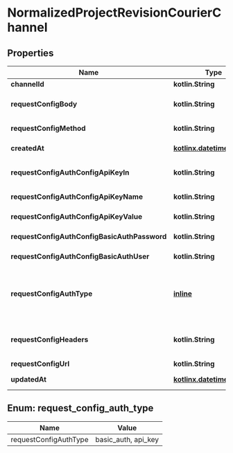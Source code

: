 
# NormalizedProjectRevisionCourierChannel

## Properties
| Name | Type | Description | Notes |
| ------------ | ------------- | ------------- | ------------- |
| **channelId** | **kotlin.String** | The Channel&#39;s public ID |  |
| **requestConfigBody** | **kotlin.String** | URI pointing to the JsonNet template used for HTTP body payload generation. |  |
| **requestConfigMethod** | **kotlin.String** | The HTTP method to use (GET, POST, etc) for the HTTP call |  |
| **createdAt** | [**kotlinx.datetime.Instant**](kotlinx.datetime.Instant.md) | The creation date |  [optional] [readonly] |
| **requestConfigAuthConfigApiKeyIn** | **kotlin.String** | API key location  Can either be \&quot;header\&quot; or \&quot;query\&quot; |  [optional] |
| **requestConfigAuthConfigApiKeyName** | **kotlin.String** | API key name  Only used if the auth type is api_key |  [optional] |
| **requestConfigAuthConfigApiKeyValue** | **kotlin.String** | API key value  Only used if the auth type is api_key |  [optional] |
| **requestConfigAuthConfigBasicAuthPassword** | **kotlin.String** | Basic Auth Password  Only used if the auth type is basic_auth |  [optional] |
| **requestConfigAuthConfigBasicAuthUser** | **kotlin.String** | Basic Auth Username  Only used if the auth type is basic_auth |  [optional] |
| **requestConfigAuthType** | [**inline**](#RequestConfigAuthType) | HTTP Auth Method to use for the HTTP call  Can either be basic_auth or api_key basic_auth CourierChannelAuthTypeBasicAuth api_key CourierChannelAuthTypeApiKey |  [optional] |
| **requestConfigHeaders** | **kotlin.String** | NullJSONRawMessage represents a json.RawMessage that works well with JSON, SQL, and Swagger and is NULLable- |  [optional] |
| **requestConfigUrl** | **kotlin.String** |  |  [optional] |
| **updatedAt** | [**kotlinx.datetime.Instant**](kotlinx.datetime.Instant.md) | Last upate time |  [optional] [readonly] |


<a id="RequestConfigAuthType"></a>
## Enum: request_config_auth_type
| Name | Value |
| ---- | ----- |
| requestConfigAuthType | basic_auth, api_key |



